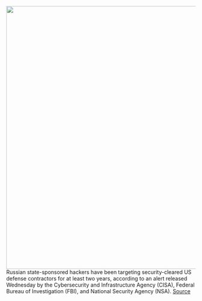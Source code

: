 <img src='https://cdn.vox-cdn.com/thumbor/Rbwauzaa-_U2Wyr7CnicdGrEchc=/0x0:2040x1360/1200x800/filters:focal(857x517:1183x843)/cdn.vox-cdn.com/uploads/chorus_image/image/70517581/acastro_170621_1777_0003_fin.0.jpg' width='700px' /><br/>
Russian state-sponsored hackers have been targeting security-cleared US defense contractors for at least two years, according to an alert released Wednesday by the Cybersecurity and Infrastructure Agency (CISA), Federal Bureau of Investigation (FBI), and National Security Agency (NSA).
<a href='https://www.theverge.com/2022/2/16/22937554/russian-hackers-target-us-defense-contractors-nsa-cisa'> Source <a/>